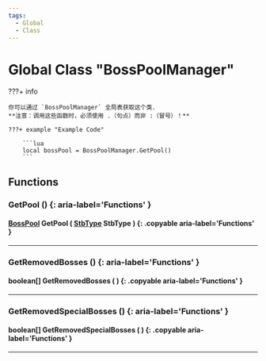```yaml
---
tags:
  - Global
  - Class
---
```

# Global Class "BossPoolManager"

???+ info

    你可以通过 `BossPoolManager` 全局表获取这个类.
    **注意：调用这些函数时，必须使用 .（句点）而非 :（冒号）！**

    ???+ example "Example Code"
    
        ```lua
        local bossPool = BossPoolManager.GetPool()
        ```
        
## Functions

### GetPool () {: aria-label='Functions' }
#### [BossPool](BossPool.md) GetPool ( [StbType](enums/StbType.md) StbType ) {: .copyable aria-label='Functions' }

___
### GetRemovedBosses () {: aria-label='Functions' }
#### boolean[] GetRemovedBosses ( ) {: .copyable aria-label='Functions' }

___
### GetRemovedSpecialBosses () {: aria-label='Functions' }
#### boolean[] GetRemovedSpecialBosses ( ) {: .copyable aria-label='Functions' }

___